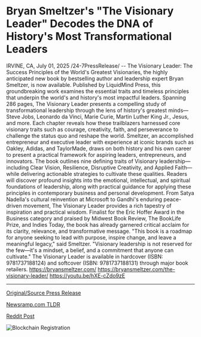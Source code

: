 # Bryan Smeltzer's "The Visionary Leader" Decodes the DNA of History's Most Transformational Leaders

IRVINE, CA, July 01, 2025 /24-7PressRelease/ -- The Visionary Leader: The Success Principles of the World's Greatest Visionaries, the highly anticipated new book by bestselling author and leadership expert Bryan Smeltzer, is now available. Published by LiquidMind Press, this groundbreaking work examines the essential traits and timeless principles that underpin the world's and history's most impactful leaders.  Spanning 286 pages, The Visionary Leader presents a compelling study of transformational leadership through the lens of history's greatest minds—Steve Jobs, Leonardo da Vinci, Marie Curie, Martin Luther King Jr., Jesus, and more. Each chapter reveals how these trailblazers harnessed core visionary traits such as courage, creativity, faith, and perseverance to challenge the status quo and reshape the world.  Smeltzer, an accomplished entrepreneur and executive leader with experience at iconic brands such as Oakley, Adidas, and TaylorMade, draws on both history and his own career to present a practical framework for aspiring leaders, entrepreneurs, and innovators. The book outlines nine defining traits of Visionary leadership—including Clear Vision, Resilience, Disruptive Creativity, and Applied Faith—while delivering actionable strategies to cultivate these qualities.  Readers will discover profound insights into the emotional, intellectual, and spiritual foundations of leadership, along with practical guidance for applying these principles in contemporary business and personal development. From Satya Nadella's cultural reinvention at Microsoft to Gandhi's enduring peace-driven movement, The Visionary Leader provides a rich tapestry of inspiration and practical wisdom.  Finalist for the Eric Hoffer Award in the Business category and praised by Midwest Book Review, The BookLife Prize, and Indies Today, the book has already garnered critical acclaim for its clarity, relevance, and transformative message.  "This book is a roadmap for anyone seeking to lead with purpose, inspire change, and leave a meaningful legacy," said Smeltzer. "Visionary leadership is not reserved for the few—it's a mindset, a belief, and a commitment that anyone can cultivate."  The Visionary Leader is available in hardcover (ISBN: 9781737188124) and softcover (ISBN: 9781737188131) through major book retailers.  https://bryansmeltzer.com/ https://bryansmeltzer.com/the-visionary-leader/ https://youtu.be/hXE-cZdo9zE 

---

[Original/Source Press Release](https://www.24-7pressrelease.com/press-release/524385/bryan-smeltzers-the-visionary-leader-decodes-the-dna-of-historys-most-transformational-leaders)
                    

[Newsramp.com TLDR](https://newsramp.com/curated-news/bryan-smeltzer-unveils-the-visionary-leader-a-blueprint-for-transformational-leadership/007d2a68bf4f538dea23c8f37e86dbef) 

 



[Reddit Post](https://www.reddit.com/r/Leadership_Management/comments/1lovng4/bryan_smeltzer_unveils_the_visionary_leader_a/) 



![Blockchain Registration](https://cdn.newsramp.app/24-7PressRelease/qrcode/257/1/yogaUpJL.webp)
